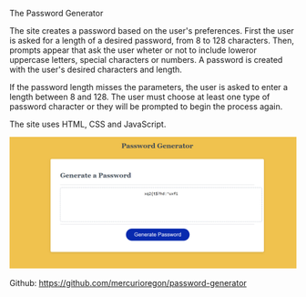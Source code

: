 The Password Generator

The site creates a password based on the user's preferences.  First the user is asked for a length of a desired password, from 8 to 128 characters. Then, prompts appear that ask the user wheter or not to include loweror uppercase letters, special characters or numbers. A password is created with the user's desired characters and length.

If the password length misses the parameters, the user is asked to enter a length between 8 and 128. The user must choose at least one type of password character or they will be prompted to begin the process again.

The site uses HTML, CSS and JavaScript.

![Site view:](<Screenshot 2024-06-30 144537.png>)

Github: https://github.com/mercurioregon/password-generator

